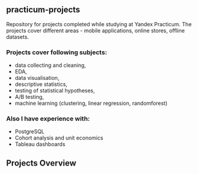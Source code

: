 ## practicum-projects
Repository for projects completed while studying at Yandex Practicum. 
The projects cover different areas - mobile applications, online stores, offline datasets.

### Projects cover following subjects:
- data collecting and cleaning,
- EDA,
- data visualisation,
- descriptive statistics, 
- testing of statistical hypotheses,
- A/B testing,
- machine learning (clustering, linear regression, randomforest)

### Also I have experience with:
- PostgreSQL
- Cohort analysis and unit economics
- Tableau dashboards

## Projects Overview
